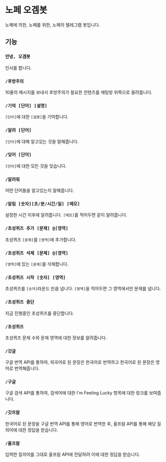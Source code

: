 # 노페 오겜봇

노페에 의한, 노페를 위한, 노페의 텔레그램 봇입니다.

## 기능

### `안녕, 오겜봇`

인사를 합니다.

### `/후방주의`

10줄의 메시지를 보내서 후방주의가 필요한 컨텐츠를 채팅방 위쪽으로 올려줍니다.

### `/기억 [단어] [설명]`

`[단어]`에 대한 `[설명]`을 기억합니다.

### `/알려 [단어]`

`[단어]`에 대해 알고있는 것을 말해줍니다.

### `/잊어 [단어]`

`[단어]`에 대한 모든 것을 잊습니다.

### `/알려줘`

어떤 단어들을 알고있는지 말해줍니다.

### `/알림 [숫자][초/분/시간/일] [메모]`

설정한 시간 이후에 알려줍니다. `[메모]`를 적어두면 같이 알려줍니다. 

### `/초성퀴즈 추가 [문제] @[영역]`

초성퀴즈 `[문제]`를 `[영역]`에 추가합니다.

### `/초성퀴즈 삭제 [문제] @[영역]`

`[영역]`에 있는 `[문제]`를 삭제합니다.

### `/초성퀴즈 시작 [숫자] [영역]`

초성퀴즈를 `[숫자]`라운드 만큼 냅니다. `[영역]`을 적어두면 그 영역에서만 문제를 냅니다.

### `/초성퀴즈 중단`

지금 진행중인 초성퀴즈를 중단합니다.

### `/초성퀴즈`

초성퀴즈 문제 수와 문제 영역에 대한 정보를 알려줍니다.

### `/갓글`

구글 번역 API를 통하여, 외국어로 된 문장은 한국어로 번역하고 한국어로 된 문장은 영어로 번역해줍니다.

### `/구글`

구글 검색 API를 통하여, 검색어에 대한 I'm Feeling Lucky 항목에 대한 링크를 보여줍니다.

### `/갓프람`

한국어로 된 문장을 구글 번역 API를 통해 영어로 번역한 후, 울프람 API를 통해 해당 질의어에 대한 정답을 받습니다.

### `/울프람`

입력한 질의어를 그대로 울프람 API에 전달하려 이에 대한 정답을 받습니다.